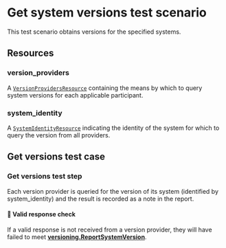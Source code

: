 # Get system versions test scenario

This test scenario obtains versions for the specified systems.

## Resources

### version_providers

A [`VersionProvidersResource`](../../resources/versioning/client.py) containing the means by which to query system versions for each applicable participant.

### system_identity

A [`SystemIdentityResource`](../../resources/versioning/system_identity.py) indicating the identity of the system for which to query the version from all providers.

## Get versions test case

### Get versions test step

Each version provider is queried for the version of its system (identified by system_identity) and the result is recorded as a note in the report.

#### 🛑 Valid response check

If a valid response is not received from a version provider, they will have failed to meet **[versioning.ReportSystemVersion](../../requirements/versioning.md)**.
